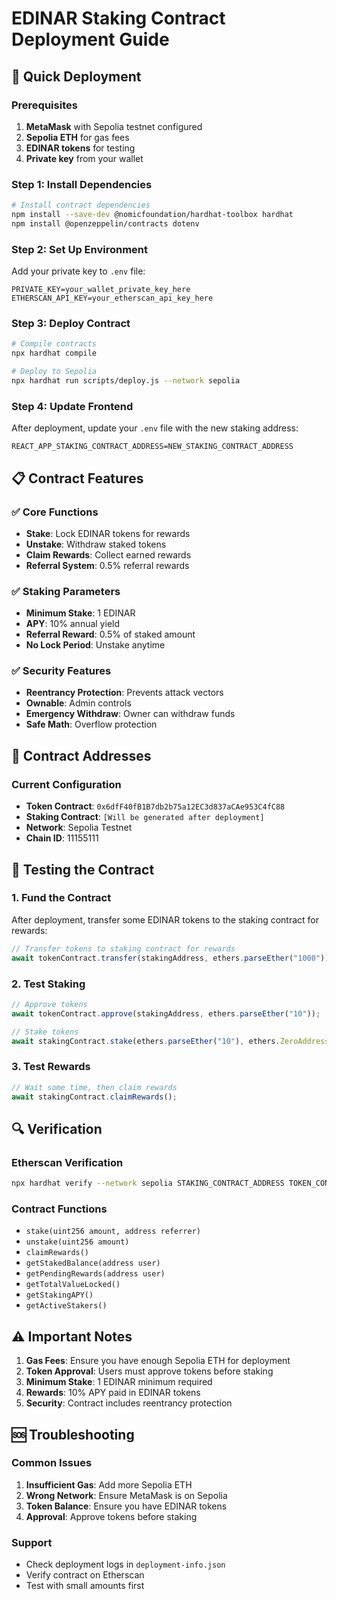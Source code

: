 # EDINAR Staking Contract Deployment Guide

## 🚀 Quick Deployment

### Prerequisites
1. **MetaMask** with Sepolia testnet configured
2. **Sepolia ETH** for gas fees
3. **EDINAR tokens** for testing
4. **Private key** from your wallet

### Step 1: Install Dependencies
```bash
# Install contract dependencies
npm install --save-dev @nomicfoundation/hardhat-toolbox hardhat
npm install @openzeppelin/contracts dotenv
```

### Step 2: Set Up Environment
Add your private key to `.env` file:
```env
PRIVATE_KEY=your_wallet_private_key_here
ETHERSCAN_API_KEY=your_etherscan_api_key_here
```

### Step 3: Deploy Contract
```bash
# Compile contracts
npx hardhat compile

# Deploy to Sepolia
npx hardhat run scripts/deploy.js --network sepolia
```

### Step 4: Update Frontend
After deployment, update your `.env` file with the new staking address:
```env
REACT_APP_STAKING_CONTRACT_ADDRESS=NEW_STAKING_CONTRACT_ADDRESS
```

## 📋 Contract Features

### ✅ **Core Functions**
- **Stake**: Lock EDINAR tokens for rewards
- **Unstake**: Withdraw staked tokens
- **Claim Rewards**: Collect earned rewards
- **Referral System**: 0.5% referral rewards

### ✅ **Staking Parameters**
- **Minimum Stake**: 1 EDINAR
- **APY**: 10% annual yield
- **Referral Reward**: 0.5% of staked amount
- **No Lock Period**: Unstake anytime

### ✅ **Security Features**
- **Reentrancy Protection**: Prevents attack vectors
- **Ownable**: Admin controls
- **Emergency Withdraw**: Owner can withdraw funds
- **Safe Math**: Overflow protection

## 🔧 Contract Addresses

### Current Configuration
- **Token Contract**: `0x6dfF40fB1B7db2b75a12EC3d837aCAe953C4fC88`
- **Staking Contract**: `[Will be generated after deployment]`
- **Network**: Sepolia Testnet
- **Chain ID**: 11155111

## 🎯 Testing the Contract

### 1. **Fund the Contract**
After deployment, transfer some EDINAR tokens to the staking contract for rewards:
```javascript
// Transfer tokens to staking contract for rewards
await tokenContract.transfer(stakingAddress, ethers.parseEther("1000"));
```

### 2. **Test Staking**
```javascript
// Approve tokens
await tokenContract.approve(stakingAddress, ethers.parseEther("10"));

// Stake tokens
await stakingContract.stake(ethers.parseEther("10"), ethers.ZeroAddress);
```

### 3. **Test Rewards**
```javascript
// Wait some time, then claim rewards
await stakingContract.claimRewards();
```

## 🔍 Verification

### Etherscan Verification
```bash
npx hardhat verify --network sepolia STAKING_CONTRACT_ADDRESS TOKEN_CONTRACT_ADDRESS
```

### Contract Functions
- `stake(uint256 amount, address referrer)`
- `unstake(uint256 amount)`
- `claimRewards()`
- `getStakedBalance(address user)`
- `getPendingRewards(address user)`
- `getTotalValueLocked()`
- `getStakingAPY()`
- `getActiveStakers()`

## ⚠️ Important Notes

1. **Gas Fees**: Ensure you have enough Sepolia ETH for deployment
2. **Token Approval**: Users must approve tokens before staking
3. **Minimum Stake**: 1 EDINAR minimum required
4. **Rewards**: 10% APY paid in EDINAR tokens
5. **Security**: Contract includes reentrancy protection

## 🆘 Troubleshooting

### Common Issues
1. **Insufficient Gas**: Add more Sepolia ETH
2. **Wrong Network**: Ensure MetaMask is on Sepolia
3. **Token Balance**: Ensure you have EDINAR tokens
4. **Approval**: Approve tokens before staking

### Support
- Check deployment logs in `deployment-info.json`
- Verify contract on Etherscan
- Test with small amounts first
